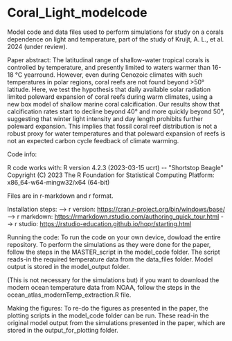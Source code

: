 # Coral_Light_modelcode
Model code and data files used to perform simulations for study on a corals dependence on light and temperature, part of the study of Kruijt, A. L., et al. 2024 (under review).

Paper abstract:
The latitudinal range of shallow-water tropical corals is controlled by temperature, and presently limited to waters warmer than 16-18 °C yearround. However, even during Cenozoic climates with such temperatures in polar regions, coral reefs are not found beyond >50° latitude. Here, we test the hypothesis that daily available solar radiation limited poleward expansion of coral reefs during warm climates, using a new box model of shallow marine coral calcification. Our results show that calcification rates start to decline beyond 40° and more quickly beyond 50°, suggesting that winter light intensity and day length prohibits further poleward expansion. This implies that fossil coral reef distribution is not a robust proxy for water temperatures and that poleward expansion of reefs is not an expected carbon cycle feedback of climate warming.

Code info:


R code works with:
R version 4.2.3 (2023-03-15 ucrt) -- "Shortstop Beagle"
Copyright (C) 2023 The R Foundation for Statistical Computing
Platform: x86_64-w64-mingw32/x64 (64-bit)

Files are in r-markdown and r format.

Installation steps:
--> r version: https://cran.r-project.org/bin/windows/base/
--> r markdown: https://rmarkdown.rstudio.com/authoring_quick_tour.html
--> r studio: https://rstudio-education.github.io/hopr/starting.html

Running the code:
To run the code on your own device, dowload the entire repository. To perform the simulations as they were done for the paper, follow the steps in the MASTER_script in the model_code folder. The script reads-in the required temperature data from the data_files folder. Model output is stored in the model_output folder.

(This is not necessary for the simulations but) if you want to download the modern ocean temperature data from NOAA, follow the steps in the ocean_atlas_modernTemp_extraction.R file.

Making the figures:
To re-do the figures as presented in the paper, the plotting scripts in the model_code folder can be run. These read-in the original model output from the simulations presented in the paper, which are stored in the output_for_plotting folder. 

